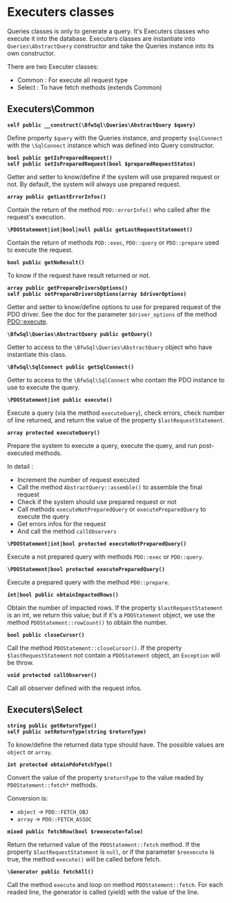 # Executers classes

Queries classes is only to generate a query. It's Executers classes who execute it into the database.
Executers classes are instantiate into `Queries\AbstractQuery` constructor and take the Queries instance into its own constructor.

There are two Executer classes:
* Common : For execute all request type
* Select : To have fetch methods (extends Common)

## Executers\Common

__`self public __construct(\BfwSql\Queries\AbstractQuery $query)`__

Define property `$query` with the Queries instance,
and property `$sqlConnect` with the `\SqlConnect` instance which was defined into Query constructor.

__`bool public getIsPreparedRequest()`__<br>
__`self public setIsPreparedRequest(bool $preparedRequestStatus)`__

Getter and setter to know/define if the system will use prepared request or not.
By default, the system will always use prepared request.

__`array public getLastErrorInfos()`__

Contain the return of the method `PDO::errorInfo()` who called after the request's execution.

__`\PDOStatement|int|bool|null public getLastRequestStatement()`__

Contain the return of methods `POD::exec`, `PDO::query` or `PDO::prepare` used to execute the request.

__`bool public getNoResult()`__

To know if the request have result returned or not.

__`array public getPrepareDriversOptions()`__<br>
__`self public setPrepareDriversOptions(array $driverOptions)`__

Getter and setter to know/define options to use for prepared request of the PDO driver.
See the doc for the parameter `$driver_options` of the method [PDO::execute](http://php.net/manual/en/pdo.prepare.php).

__`\BfwSql\Queries\AbstractQuery public getQuery()`__

Getter to access to the `\BfwSql\Queries\AbstractQuery` object who have instantiate this class.

__`\BfwSql\SqlConnect public getSqlConnect()`__

Getter to access to the `\BfwSql\SqlConnect` who contain the PDO instance to use to execute the query.

__`\PDOStatement|int public execute()`__

Execute a query (via the method `executeQuery`), check errors, check number of line returned,
and return the value of the property `$lastRequestStatement`.

__`array protected executeQuery()`__

Prepare the system to execute a query, execute the query, and run post-executed methods.

In detail :
* Increment the number of request executed
* Call the method `AbstractQuery::assemble()` to assemble the final request
* Check if the system should use prepared request or not
* Call methods `executeNotPreparedQuery` or `executePreparedQuery` to execute the query
* Get errors infos for the request
* And call the method `callObservers`

__`\PDOStatement|int|bool protected executeNotPreparedQuery()`__

Execute a not prepared query with methods `PDO::exec` or `PDO::query`.

__`\PDOStatement|bool protected executePreparedQuery()`__

Execute a prepared query with the method `PDO::prepare`.

__`int|bool public obtainImpactedRows()`__

Obtain the number of impacted rows. If the property `$lastRequestStatement` is an int, we return this value;
but if it's a `PDOStatement` object, we use the method `PDOStatement::rowCount()` to obtain the number.

__`bool public closeCursor()`__

Call the method `PDOStatement::closeCursor()`.
If the property `$lastRequestStatement` not contain a `PDOStatement` object, an `Exception` will be throw.

__`void protected callObserver()`__

Call all observer defined with the request infos.

## Executers\Select

__`string public getReturnType()`__<br>
__`self public setReturnType(string $returnType)`__

To know/define the returned data type should have.
The possible values are `object` or `array`.

__`int protected obtainPdoFetchType()`__

Convert the value of the property `$returnType` to the value readed by `PDOStatement::fetch*` methods.

Conversion is:
* `object` → `PDO::FETCH_OBJ`
* `array` → `PDO::FETCH_ASSOC`

__`mixed public fetchRow(bool $reexecute=false)`__

Return the returned value of the `PDOStatement::fetch` method.
If the property `$lastRequestStatement` is `null`, or if the parameter `$reexecute` is true, the method `execute()` will be called before fetch.

__`\Generator public fetchAll()`__

Call the method `execute` and loop on method `PDOStatement::fetch`.
For each readed line, the generator is called (yield) with the value of the line.
